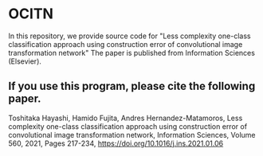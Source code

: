 # OCITN
In this repository, we provide source code for "Less complexity one-class classification approach using construction error of convolutional image transformation network"
The paper is published from Information Sciences (Elsevier).






## If you use this program, please cite the following paper.
Toshitaka Hayashi, Hamido Fujita, Andres Hernandez-Matamoros, Less complexity one-class classification approach using construction error of convolutional image transformation network, Information Sciences, Volume 560, 2021, Pages 217-234, https://doi.org/10.1016/j.ins.2021.01.06
